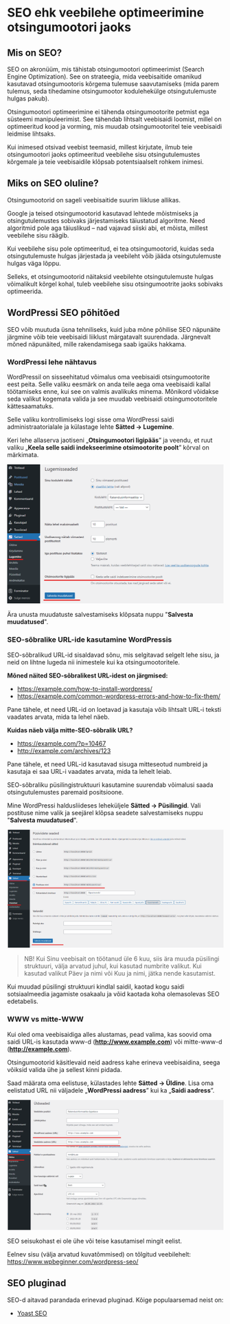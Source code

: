 # SEO ehk veebilehe optimeerimine otsingumootori jaoks

## Mis on SEO?
SEO on akronüüm, mis tähistab otsingumootori optimeerimist (Search Engine Optimization). See on strateegia, mida veebisaitide omanikud kasutavad otsingumootoris kõrgema tulemuse saavutamiseks (mida parem tulemus, seda tihedamine otsingumootor kodulehekülge otsingutulemuste hulgas pakub).

Otsingumootori optimeerimine ei tähenda otsingumootorite petmist ega süsteemi manipuleerimist. See tähendab lihtsalt veebisaidi loomist, millel on optimeeritud kood ja vorming, mis muudab otsingumootoritel teie veebisaidi leidmise lihtsaks.

Kui inimesed otsivad veebist teemasid, millest kirjutate, ilmub teie otsingumootori jaoks optimeeritud veebilehe sisu otsingutulemustes kõrgemale ja teie veebisaidile klõpsab potentsiaalselt rohkem inimesi.

## Miks on SEO oluline?
Otsingumootorid on sageli veebisaitide suurim liikluse allikas.

Google ja teised otsingumootorid kasutavad lehtede mõistmiseks ja otsingutulemustes sobivaks järjestamiseks täiustatud algoritme. Need algoritmid pole aga täiuslikud – nad vajavad siiski abi, et mõista, millest veebilehe sisu räägib.

Kui veebilehe sisu pole optimeeritud, ei tea otsingumootorid, kuidas seda otsingutulemuste hulgas järjestada ja veebileht võib jääda otsingutulemuste hulgas väga lõppu.

Selleks, et otsingumootorid näitaksid veebilehte otsingutulemuste hulgas võimalikult kõrgel kohal, tuleb veebilehe sisu otsingumootrite jaoks sobivaks optimeerida.

## WordPressi SEO põhitõed
SEO võib muutuda üsna tehniliseks, kuid juba mõne põhilise SEO näpunäite järgmine võib teie veebisaidi liiklust märgatavalt suurendada. Järgnevalt mõned näpunäited, mille rakendamisega saab igaüks hakkama.

### WordPressi lehe nähtavus
WordPressil on sisseehitatud võimalus oma veebisaidi otsingumootorite eest peita. Selle valiku eesmärk on anda teile aega oma veebisaidi kallal töötamiseks enne, kui see on valmis avalikuks minema. Mõnikord võidakse seda valikut kogemata valida ja see muudab veebisaidi otsingumootoritele kättesaamatuks.

Selle valiku kontrollimiseks logi sisse oma WordPressi saidi administraatorialale ja külastage lehte **Sätted -> Lugemine**.

Keri lehe allaserva jaotiseni „**Otsingumootori ligipääs**” ja veendu, et ruut valiku „**Keela selle saidi indekseerimine otsimootorite poolt**” kõrval on märkimata.

![Alt text](image.png)

Ära unusta muudatuste salvestamiseks klõpsata nuppu "**Salvesta muudatused**".

### SEO-sõbralike URL-ide kasutamine WordPressis
SEO-sõbralikud URL-id sisaldavad sõnu, mis selgitavad selgelt lehe sisu, ja neid on lihtne lugeda nii inimestele kui ka otsingumootoritele.

**Mõned näited SEO-sõbralikest URL-idest on järgmised:**

- https://example.com/how-to-install-wordpress/
- https://example.com/common-wordpress-errors-and-how-to-fix-them/

Pane tähele, et need URL-id on loetavad ja kasutaja võib lihtsalt URL-i teksti vaadates arvata, mida ta lehel näeb.

**Kuidas näeb välja mitte-SEO-sõbralik URL?**

- https://example.com/?p=10467
- http://example.com/archives/123

Pane tähele, et need URL-id kasutavad sisuga mitteseotud numbreid ja kasutaja ei saa URL-i vaadates arvata, mida ta lehelt leiab.

SEO-sõbraliku püsilingistruktuuri kasutamine suurendab võimalusi saada otsingutulemustes paremaid positsioone.

Mine WordPressi haldusliideses leheküljele **Sätted -> Püsilingid**. Vali postituse nime valik ja seejärel klõpsa seadete salvestamiseks nuppu "**Salvesta muudatused**".

![Alt text](image-1.png)

> NB! Kui Sinu veebisait on töötanud üle 6 kuu, siis ära muuda püsilingi struktuuri, välja arvatud juhul, kui kasutad numbrite valikut. Kui kasutad valikut Päev ja nimi või Kuu ja nimi, jätka nende kasutamist.

Kui muudad püsilingi struktuuri kindlal saidil, kaotad kogu saidi sotsiaalmeedia jagamiste osakaalu ja võid kaotada koha olemasolevas SEO edetabelis.

### WWW vs mitte-WWW
Kui oled oma veebisaidiga alles alustamas, pead valima, kas soovid oma saidi URL-is kasutada www-d (**http://www.example.com**) või mitte-www-d (**http://example.com**).

Otsingumootorid käsitlevaid neid aadress kahe erineva veebisaidina, seega võiksid valida ühe ja sellest kinni pidada.

Saad määrata oma eelistuse, külastades lehte **Sätted -> Üldine**. Lisa oma eelistatud URL nii väljadele „**WordPressi aadress**” kui ka „**Saidi aadress**”.

![Alt text](image-2.png)

SEO seisukohast ei ole ühe või teise kasutamisel mingit eelist.

Eelnev sisu (välja arvatud kuvatõmmised) on tõlgitud veebilehelt: https://www.wpbeginner.com/wordpress-seo/

## SEO pluginad
SEO-d aitavad parandada erinevad pluginad. Kõige populaarsemad neist on:
- [Yoast SEO](https://yoast.com/)